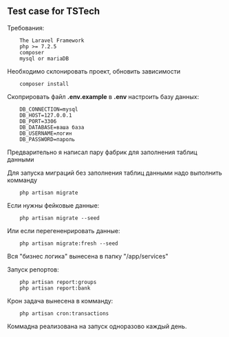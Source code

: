 ## Test case for TSTech

Требования:
 
        The Laravel Framework
        php >= 7.2.5
        composer
        mysql or mariaDB
        
    
Необходимо склонировать проект, обновить зависимости

        composer install
        
Скоприровать файл **.env.example** в **.env** 
настроить базу данных:

        DB_CONNECTION=mysql
        DB_HOST=127.0.0.1
        DB_PORT=3306
        DB_DATABASE=ваша база
        DB_USERNAME=логин
        DB_PASSWORD=пароль
        
Предварительно я написал пару фабрик для заполнения таблиц данными

Для запуска миграций без заполнения таблиц данными надо выполнить комманду

        php artisan migrate

Если нужны фейковые данные:

        php artisan migrate --seed
        
Или если перегененрировать данные:

        php artisan migrate:fresh --seed
        
Вся "бизнес логика" вынесена в папку "/app/services" 

Запуск репортов:

        php artisan report:groups
        php artisan report:bank
        
Крон задача вынесена в комманду:

        php artisan cron:transactions
        
Коммадна реализована на запуск одноразово каждый день.



